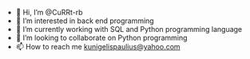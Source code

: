 - 👋 Hi, I’m @CuRRt-rb
- 👀 I’m interested in back end programming
- 🌱 I’m currently working with SQL and Python programming language
- 💞️ I’m looking to collaborate on Python programming
- 📫 How to reach me kunigelispaulius@yahoo.com

<!---
CuRRt-rb/CuRRt-rb is a ✨ special ✨ repository because its `README.md` (this file) appears on your GitHub profile.
You can click the Preview link to take a look at your changes.
--->
